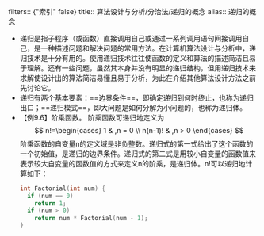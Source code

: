 filters:: {"索引" false}
title:: 算法设计与分析/分治法/递归的概念
alias:: 递归的概念

- 递归是指子程序（或函数）直接调用自己或通过一系列调用语句间接调用自己，是一种描述问题和解决问题的常用方法。在计算机算法设计与分析中，递归技术是十分有用的。使用递归技术往往使函数的定义和算法的描述简洁且易于理解。还有一些问题，虽然其本身并没有明显的递归结构，但用递归技术来求解使设计出的算法简洁易懂且易于分析，为此在介绍其他算法设计方法之前先讨论它。
- 递归有两个基本要素：==边界条件==，即确定递归到何时终止，也称为递归出口；==递归模式==，即大问题是如何分解为小问题的，也称为递归体。
- 【例9.6】阶乘函数。
  阶乘函数可递归地定义为
  $$
  n!=\begin{cases}
  1 & ,n = 0 \\
  n(n-1)! & ,n > 0
  \end{cases}
  $$
  阶乘函数的自变量n的定义域是非负整数。递归式的第一式给出了这个函数的一个初始值，是递归的边界条件。递归式的第二式是用较小自变量的函数值来表示较大自变量的函数值的方式来定义n的阶乘，是递归体。n!可以递归地计算如下：
  ```c
  int Factorial(int num) {
    if (num == 0)
      return 1;
    if (num > 0)
      return num * Factorial(num - 1);
  }
  ```